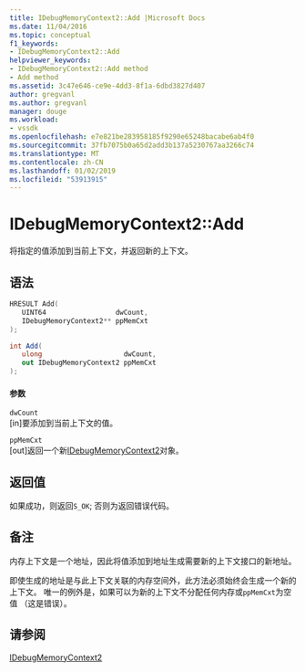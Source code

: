 ```yaml
---
title: IDebugMemoryContext2::Add |Microsoft Docs
ms.date: 11/04/2016
ms.topic: conceptual
f1_keywords:
- IDebugMemoryContext2::Add
helpviewer_keywords:
- IDebugMemoryContext2::Add method
- Add method
ms.assetid: 3c47e646-ce9e-4dd3-8f1a-6dbd3827d407
author: gregvanl
ms.author: gregvanl
manager: douge
ms.workload:
- vssdk
ms.openlocfilehash: e7e821be283958185f9290e65248bacabe6ab4f0
ms.sourcegitcommit: 37fb7075b0a65d2add3b137a5230767aa3266c74
ms.translationtype: MT
ms.contentlocale: zh-CN
ms.lasthandoff: 01/02/2019
ms.locfileid: "53913915"
---
```

# <a name="idebugmemorycontext2add"></a>IDebugMemoryContext2::Add
将指定的值添加到当前上下文，并返回新的上下文。  
  
## <a name="syntax"></a>语法  
  
```cpp  
HRESULT Add(   
   UINT64                 dwCount,  
   IDebugMemoryContext2** ppMemCxt  
);  
```  
  
```csharp  
int Add(  
   ulong                    dwCount,   
   out IDebugMemoryContext2 ppMemCxt  
);  
```  
  
#### <a name="parameters"></a>参数  
 `dwCount`  
 [in]要添加到当前上下文的值。  
  
 `ppMemCxt`  
 [out]返回一个新[IDebugMemoryContext2](../../../extensibility/debugger/reference/idebugmemorycontext2.md)对象。  
  
## <a name="return-value"></a>返回值  
 如果成功，则返回`S_OK`; 否则为返回错误代码。  
  
## <a name="remarks"></a>备注  
 内存上下文是一个地址，因此将值添加到地址生成需要新的上下文接口的新地址。  
  
 即使生成的地址是与此上下文关联的内存空间外，此方法必须始终会生成一个新的上下文。 唯一的例外是，如果可以为新的上下文不分配任何内存或`ppMemCxt`为空值 （这是错误）。  
  
## <a name="see-also"></a>请参阅  
 [IDebugMemoryContext2](../../../extensibility/debugger/reference/idebugmemorycontext2.md)